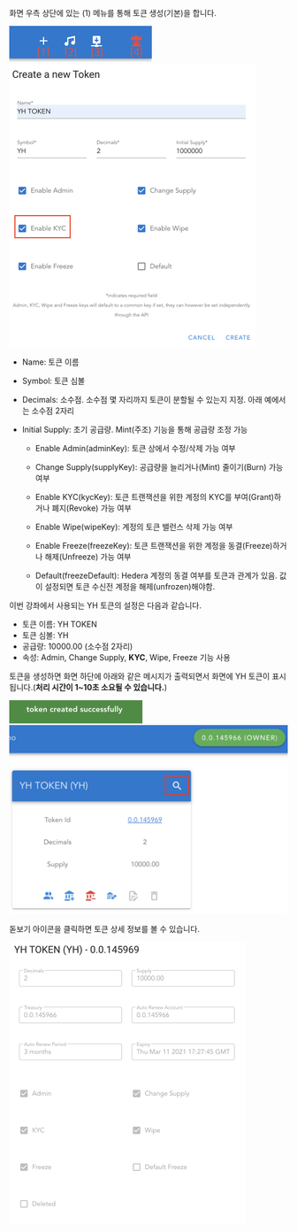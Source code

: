 화면 우측 상단에 있는 (1) 메뉴를 통해 토큰 생성(기본)을 합니다.

<img src="https://github.com/yunhochung/katacoda-scenarios/raw/master/hedera-hashgraph/hedera-token-service-demo/images/4.png" alt="4" style="zoom:50%;" />

<img src="https://github.com/yunhochung/katacoda-scenarios/raw/master/hedera-hashgraph/hedera-token-service-demo/images/5.png" alt="5" style="zoom:50%;" />

* Name: 토큰 이름

* Symbol: 토큰 심볼

* Decimals: 소수점. 소수점 몇 자리까지 토큰이 분할될 수 있는지 지정. 아래 예에서는 소수점 2자리

* Initial Supply: 초기 공급량. Mint(주조) 기능을 통해 공급량 조정 가능

  * Enable Admin(adminKey): 토큰 상에서 수정/삭제 가능 여부

  * Change Supply(supplyKey): 공급량을 늘리거나(Mint) 줄이기(Burn) 가능 여부

  * Enable KYC(kycKey): 토큰 트랜잭션을 위한 계정의 KYC를 부여(Grant)하거나 폐지(Revoke) 가능 여부

  * Enable Wipe(wipeKey): 계정의 토큰 밸런스 삭제 가능 여부

  * Enable Freeze(freezeKey): 토큰 트랜잭션을 위한 계정을 동결(Freeze)하거나 해제(Unfreeze) 가능 여부

  * Default(freezeDefault): Hedera 계정의 동결 여부를 토큰과 관계가 있음. 값이 설정되면 토큰 수신전 계정을 해제(unfrozen)해야함.

    

이번 강좌에서 사용되는 YH 토큰의 설정은 다음과 같습니다.

* 토큰 이름: YH TOKEN
* 토큰 심볼: YH
* 공급량: 10000.00 (소수점 2자리)
* 속성: Admin, Change Supply, **KYC**, Wipe, Freeze 기능 사용



토큰을 생성하면 화면 하단에 아래와 같은 메시지가 출력되면서 화면에 YH 토큰이 표시됩니다.(**처리 시간이 1~10초 소요될 수 있습니다.**)

<img src="https://github.com/yunhochung/katacoda-scenarios/raw/master/hedera-hashgraph/hedera-token-service-demo/images/6.png" alt="6" style="zoom:50%;" />

<img src="https://github.com/yunhochung/katacoda-scenarios/raw/master/hedera-hashgraph/hedera-token-service-demo/images/7.png" alt="7" style="zoom:50%;" />



돋보기 아이콘을 클릭하면 토큰 상세 정보를 볼 수 있습니다.

<img src="https://github.com/yunhochung/katacoda-scenarios/raw/master/hedera-hashgraph/hedera-token-service-demo/images/8.png" alt="8" style="zoom:50%;" />